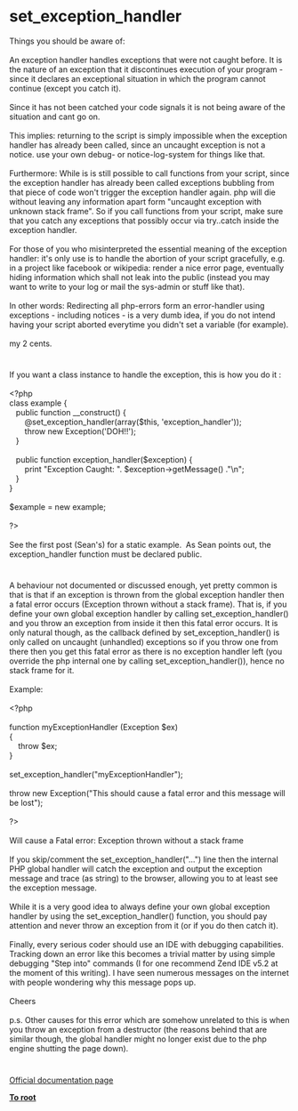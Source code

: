 # set_exception_handler




<div class="phpcode"><span class="html">
Things you should be aware of:<br><br>An exception handler handles exceptions that were not caught before. It is the nature of an exception that it discontinues execution of your program - since it declares an exceptional situation in which the program cannot continue (except you catch it).<br><br>Since it has not been catched your code signals it is not being aware of the situation and cant go on.<br><br>This implies: returning to the script is simply impossible when the exception handler has already been called, since an uncaught exception is not a notice. use your own debug- or notice-log-system for things like that.<br><br>Furthermore: While is is still possible to call functions from your script, since the exception handler has already been called exceptions bubbling from that piece of code won&apos;t trigger the exception handler again. php will die without leaving any information apart form &quot;uncaught exception with unknown stack frame&quot;. So if you call functions from your script, make sure that you catch any exceptions that possibly occur via try..catch inside the exception handler.<br><br>For those of you who misinterpreted the essential meaning of the exception handler: it&apos;s only use is to handle the abortion of your script gracefully, e.g. in a project like facebook or wikipedia: render a nice error page, eventually hiding information which shall not leak into the public (instead you may want to write to your log or mail the sys-admin or stuff like that).<br><br>In other words: Redirecting all php-errors form an error-handler using exceptions - including notices - is a very dumb idea, if you do not intend having your script aborted everytime you didn&apos;t set a variable (for example).<br><br>my 2 cents.</span>
</div>
  

#


<div class="phpcode"><span class="html">
If you want a class instance to handle the exception, this is how you do it :<br><br><span class="default">&lt;?php<br></span><span class="keyword">class </span><span class="default">example </span><span class="keyword">{<br>&#xA0;&#xA0; public function </span><span class="default">__construct</span><span class="keyword">() {<br>&#xA0; &#xA0; &#xA0;&#xA0; @</span><span class="default">set_exception_handler</span><span class="keyword">(array(</span><span class="default">$this</span><span class="keyword">, </span><span class="string">&apos;exception_handler&apos;</span><span class="keyword">));<br>&#xA0; &#xA0; &#xA0;&#xA0; throw new </span><span class="default">Exception</span><span class="keyword">(</span><span class="string">&apos;DOH!!&apos;</span><span class="keyword">);<br>&#xA0;&#xA0; }<br><br>&#xA0;&#xA0; public function </span><span class="default">exception_handler</span><span class="keyword">(</span><span class="default">$exception</span><span class="keyword">) {<br>&#xA0; &#xA0; &#xA0;&#xA0; print </span><span class="string">&quot;Exception Caught: &quot;</span><span class="keyword">. </span><span class="default">$exception</span><span class="keyword">-&gt;</span><span class="default">getMessage</span><span class="keyword">() .</span><span class="string">&quot;\n&quot;</span><span class="keyword">;<br>&#xA0;&#xA0; }<br>}<br><br></span><span class="default">$example </span><span class="keyword">= new </span><span class="default">example</span><span class="keyword">;<br><br></span><span class="default">?&gt;<br></span><br>See the first post (Sean&apos;s) for a static example.&#xA0; As Sean points out, the exception_handler function must be declared public.</span>
</div>
  

#


<div class="phpcode"><span class="html">
A behaviour not documented or discussed enough, yet pretty common is that is that if an exception is thrown from the global exception handler then a fatal error occurs (Exception thrown without a stack frame). That is, if you define your own global exception handler by calling set_exception_handler() and you throw an exception from inside it then this fatal error occurs. It is only natural though, as the callback defined by set_exception_handler() is only called on uncaught (unhandled) exceptions so if you throw one from there then you get this fatal error as there is no exception handler left (you override the php internal one by calling set_exception_handler()), hence no stack frame for it.<br><br>Example:<br><br><span class="default">&lt;?php<br><br></span><span class="keyword">function </span><span class="default">myExceptionHandler </span><span class="keyword">(</span><span class="default">Exception $ex</span><span class="keyword">)<br>{<br>&#xA0; &#xA0; throw </span><span class="default">$ex</span><span class="keyword">;<br>}<br><br></span><span class="default">set_exception_handler</span><span class="keyword">(</span><span class="string">&quot;myExceptionHandler&quot;</span><span class="keyword">);<br><br>throw new </span><span class="default">Exception</span><span class="keyword">(</span><span class="string">&quot;This should cause a fatal error and this message will be lost&quot;</span><span class="keyword">);<br><br></span><span class="default">?&gt;<br></span><br>Will cause a Fatal error: Exception thrown without a stack frame<br><br>If you skip/comment the set_exception_handler(&quot;...&quot;) line then the internal PHP global handler will catch the exception and output the exception message and trace (as string) to the browser, allowing you to at least see the exception message.<br><br>While it is a very good idea to always define your own global exception handler by using the set_exception_handler() function, you should pay attention and never throw an exception from it (or if you do then catch it).<br><br>Finally, every serious coder should use an IDE with debugging capabilities. Tracking down an error like this becomes a trivial matter by using simple debugging &quot;Step into&quot; commands (I for one recommend Zend IDE v5.2 at the moment of this writing). I have seen numerous messages on the internet with people wondering why this message pops up.<br><br>Cheers<br><br>p.s. Other causes for this error which are somehow unrelated to this is when you throw an exception from a destructor (the reasons behind that are similar though, the global handler might no longer exist due to the php engine shutting the page down).</span>
</div>
  

#

[Official documentation page](https://www.php.net/manual/en/function.set-exception-handler.php)

**[To root](/README.md)**